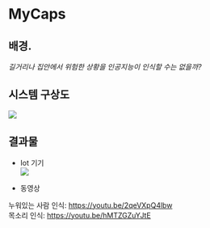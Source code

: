 # MyCaps

## 배경.

*길거리나 집안에서 위험한 상황을 인공지능이 인식할 수는 없을까?*



## 시스템 구상도
![](https://ws2.sinaimg.cn/large/006tNc79gy1g1t3qwkewej30pr0hnn04.jpg)

## 결과물

- Iot 기기  
  ![](https://ws1.sinaimg.cn/large/006tKfTcgy1g1pin5a5kyj303w03qt94.jpg)

- 동영상

누워있는 사람 인식: https://youtu.be/2qeVXpQ4lbw  
목소리 인식: https://youtu.be/hMTZGZuYJtE  
